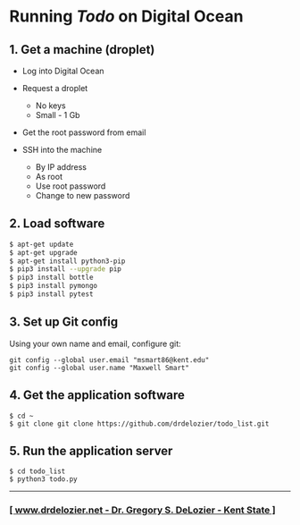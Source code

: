 # Running _Todo_ on Digital Ocean

## 1. Get a machine (droplet)

* Log into Digital Ocean
* Request a droplet
  * No keys
  * Small - 1 Gb

* Get the root password from email
* SSH into the machine
  * By IP address
  * As root
  * Use root password
  * Change to new password

## 2. Load software

```bash
$ apt-get update
$ apt-get upgrade
$ apt-get install python3-pip
$ pip3 install --upgrade pip
$ pip3 install bottle
$ pip3 install pymongo
$ pip3 install pytest
```

## 3. Set up Git config

Using your own name and email, configure git:

```python3
git config --global user.email "msmart86@kent.edu"
git config --global user.name "Maxwell Smart"
```

## 4. Get the application software

```
$ cd ~
$ git clone git clone https://github.com/drdelozier/todo_list.git
```

## 5. Run the application server

```
$ cd todo_list
$ python3 todo.py
```

---

### [[ www.drdelozier.net - Dr. Gregory S. DeLozier - Kent State ]](http://www.drdelozier.net)
